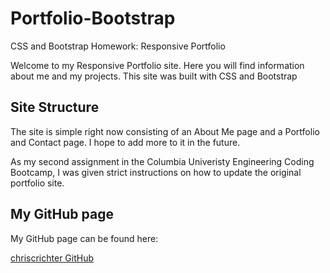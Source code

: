 # Portfolio-Bootstrap
CSS and Bootstrap Homework: Responsive Portfolio

Welcome to my Responsive Portfolio site. Here you will find information about me and my projects. This site was built with CSS and Bootstrap


## Site Structure

The site is simple right now consisting of an About Me page and a Portfolio and Contact page. I hope to add more to it in the future.

As my second assignment in the Columbia Univeristy Engineering Coding Bootcamp, I was given strict instructions on how to update the original portfolio site.


## My GitHub page

My GitHub page can be found here:

[chriscrichter GitHub](https://github.com/chriscrichter)

